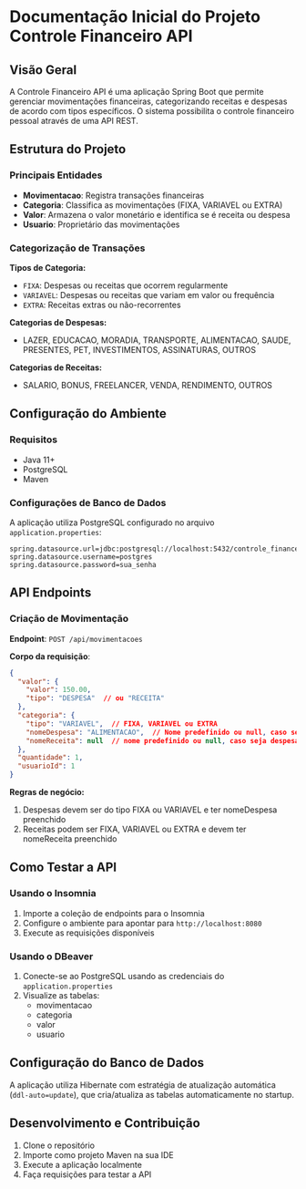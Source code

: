 # Documentação Inicial do Projeto Controle Financeiro API

## Visão Geral

A Controle Financeiro API é uma aplicação Spring Boot que permite gerenciar movimentações financeiras, categorizando receitas e despesas de acordo com tipos específicos. O sistema possibilita o controle financeiro pessoal através de uma API REST.

## Estrutura do Projeto

### Principais Entidades

- **Movimentacao**: Registra transações financeiras
- **Categoria**: Classifica as movimentações (FIXA, VARIAVEL ou EXTRA)
- **Valor**: Armazena o valor monetário e identifica se é receita ou despesa
- **Usuario**: Proprietário das movimentações

### Categorização de Transações

**Tipos de Categoria:**
- `FIXA`: Despesas ou receitas que ocorrem regularmente
- `VARIAVEL`: Despesas ou receitas que variam em valor ou frequência
- `EXTRA`: Receitas extras ou não-recorrentes

**Categorias de Despesas:**
- LAZER, EDUCACAO, MORADIA, TRANSPORTE, ALIMENTACAO, SAUDE, PRESENTES, PET, INVESTIMENTOS, ASSINATURAS, OUTROS

**Categorias de Receitas:**
- SALARIO, BONUS, FREELANCER, VENDA, RENDIMENTO, OUTROS

## Configuração do Ambiente

### Requisitos

- Java 11+
- PostgreSQL
- Maven

### Configurações de Banco de Dados

A aplicação utiliza PostgreSQL configurado no arquivo `application.properties`:

```
spring.datasource.url=jdbc:postgresql://localhost:5432/controle_financeiro
spring.datasource.username=postgres
spring.datasource.password=sua_senha
```

## API Endpoints

### Criação de Movimentação

**Endpoint**: `POST /api/movimentacoes`

**Corpo da requisição**:
```json
{
  "valor": {
    "valor": 150.00,
    "tipo": "DESPESA"  // ou "RECEITA"
  },
  "categoria": {
    "tipo": "VARIAVEL",  // FIXA, VARIAVEL ou EXTRA
    "nomeDespesa": "ALIMENTACAO",  // Nome predefinido ou null, caso seja receita
    "nomeReceita": null  // nome predefinido ou null, caso seja despesa
  },
  "quantidade": 1,
  "usuarioId": 1
}
```

**Regras de negócio:**
1. Despesas devem ser do tipo FIXA ou VARIAVEL e ter nomeDespesa preenchido
2. Receitas podem ser FIXA, VARIAVEL ou EXTRA e devem ter nomeReceita preenchido

## Como Testar a API

### Usando o Insomnia

1. Importe a coleção de endpoints para o Insomnia
2. Configure o ambiente para apontar para `http://localhost:8080`
3. Execute as requisições disponíveis

### Usando o DBeaver

1. Conecte-se ao PostgreSQL usando as credenciais do `application.properties`
2. Visualize as tabelas:
   - movimentacao
   - categoria
   - valor
   - usuario

## Configuração do Banco de Dados

A aplicação utiliza Hibernate com estratégia de atualização automática (`ddl-auto=update`), que cria/atualiza as tabelas automaticamente no startup.

## Desenvolvimento e Contribuição

1. Clone o repositório
2. Importe como projeto Maven na sua IDE
3. Execute a aplicação localmente
4. Faça requisições para testar a API
